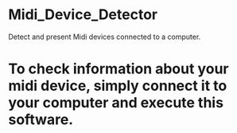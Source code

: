 # Midi_Device_Detector
Detect and present Midi devices connected to a computer. 

# To check information about your midi device, simply connect it to your computer and execute this software.
